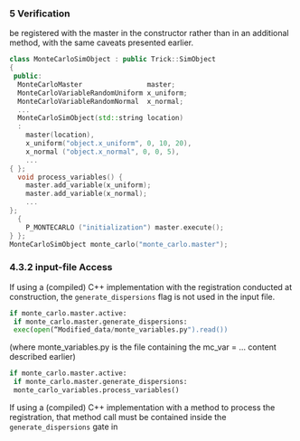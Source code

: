 ### 5 Verification

 be registered with the master in the constructor rather than in an additional method, with the same caveats presented earlier.

```c++
class MonteCarloSimObject : public Trick::SimObject
{
 public:
  MonteCarloMaster                master;
  MonteCarloVariableRandomUniform x_uniform;
  MonteCarloVariableRandomNormal  x_normal;
  ...
  MonteCarloSimObject(std::string location)
  :
    master(location),
    x_uniform("object.x_uniform", 0, 10, 20),
    x_normal ("object.x_normal", 0, 0, 5),
    ...
{ };
  void process_variables() {
    master.add_variable(x_uniform);
    master.add_variable(x_normal);
    ...
};
  {
    P_MONTECARLO ("initialization") master.execute();
} };
MonteCarloSimObject monte_carlo("monte_carlo.master");
```

### 4.3.2 input-file Access

If using a (compiled) C++ implementation with the registration conducted at construction, the `generate_dispersions` flag is not used in the input file.

```python
if monte_carlo.master.active:
 if monte_carlo.master.generate_dispersions:
 exec(open(“Modified_data/monte_variables.py").read())
```

(where monte_variables.py is the file containing the mc_var = … content described earlier)

```python
if monte_carlo.master.active:
 if monte_carlo.master.generate_dispersions:
 monte_carlo_variables.process_variables()
```

If using a (compiled) C++ implementation with a method to process the registration, that method call must be contained inside the `generate_dispersions` gate in
